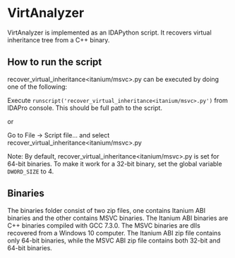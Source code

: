 # VirtAnalyzer
VirtAnalyzer is implemented as an IDAPython script. It recovers virtual inheritance tree from a C++ binary.

## How to run the script
recover_virtual_inheritance<itanium/msvc>.py can be executed by doing one of the following:

Execute `runscript('recover_virtual_inheritance<itanium/msvc>.py')` from IDAPro console. This should be full path to the script.

or

Go to File -> Script file... and select recover_virtual_inheritance<itanium/msvc>.py

Note: By default, recover_virtual_inheritance<itanium/msvc>.py is set for 64-bit binaries. To make it work for a 32-bit binary, set the global variable `DWORD_SIZE` to 4.

## Binaries
The binaries folder consist of two zip files, one contains Itanium ABI binaries and the other contains MSVC binaries. The Itanium ABI binaries are C++ binaries compiled with GCC 7.3.0. The MSVC binaries are dlls recovered from a Windows 10 computer. The Itanium ABI zip file contains only 64-bit binaries, while the MSVC ABI zip file contains both 32-bit and 64-bit binaries. 
